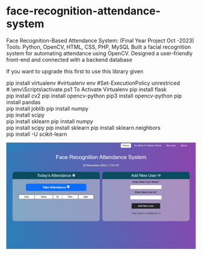 # face-recognition-attendance-system  
Face Recognition-Based Attendance System: (Final Year Project Oct -2023)
Tools: Python, OpenCV, HTML, CSS, PHP, MySQL 
Built a facial recognition system for automating attendance using OpenCV. 
Designed a user-friendly front-end and connected with a backend database

If you want to upgrade this first to use this library given

pip install virtualenv 
#virtualenv env 
#Set-ExecutionPolicy unrestriced
#.\env\Scripts\activate.ps1   To Activate  Virtualenv 
pip install flask    
pip install cv2
pip install opencv-python
pip3 install opencv-python
pip install pandas   
pip install joblib 
pip install numpy    
pip install scipy   
pip install sklearn
pip install numpy  
pip install scipy
pip install sklearn
pip install sklearn.neighbors   
pip install -U scikit-learn


![alt text](Attendance_page.jpg)
